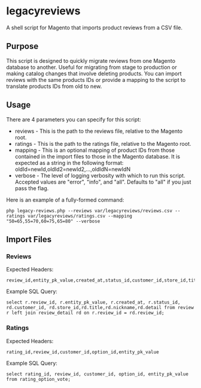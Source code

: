 # legacyreviews
A shell script for Magento that imports product reviews from a CSV file.

## Purpose
This script is designed to quickly migrate reviews from one Magento database to another. Useful for migrating from stage to production or making catalog changes that involve deleting products. You can import reviews with the same products IDs or provide a mapping to the script to translate products IDs from old to new.

## Usage
There are 4 parameters you can specify for this script:

* reviews - This is the path to the reviews file, relative to the Magento root.
* ratings - This is the path to the ratings file, relative to the Magento root.
* mapping - This is an optional mapping of product IDs from those contained in the import files to those in the Magento database. It is expected as a string in the following format:
oldId=newId,oldId2=newId2,...,oldIdN=newIdN
* verbose - The level of logging verbosity with which to run this script. Accepted values are "error", "info", and "all". Defaults to "all" if you just pass the flag.

Here is an example of a fully-formed command:
```
php legacy-reviews.php --reviews var/legacyreviews/reviews.csv --ratings var/legacyreviews/ratings.csv --mapping "50=65,55=70,60=75,65=80" --verbose
```

## Import Files
### Reviews
Expected Headers:
```
review_id,entity_pk_value,created_at,status_id,customer_id,store_id,title,nickname,detail
```
Example SQL Query:
```
select r.review_id, r.entity_pk_value, r.created_at, r.status_id, rd.customer_id, rd.store_id,rd.title,rd.nickname,rd.detail from review r left join review_detail rd on r.review_id = rd.review_id;
```

### Ratings
Expected Headers:
```
rating_id,review_id,customer_id,option_id,entity_pk_value
```
Example SQL Query:
```
select rating_id, review_id, customer_id, option_id, entity_pk_value from rating_option_vote;
```
